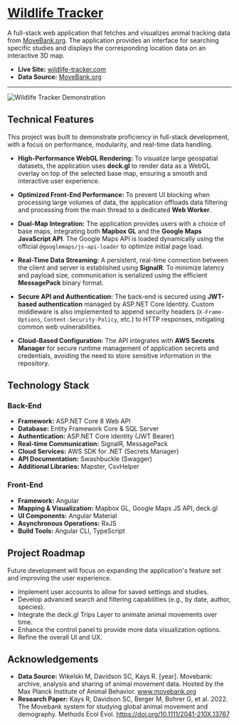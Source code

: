 # [Wildlife Tracker](https://wildlife-tracker.com)

A full-stack web application that fetches and visualizes animal tracking data from [MoveBank.org](https://www.movebank.org). The application provides an interface for searching specific studies and displays the corresponding location data on an interactive 3D map.

* **Live Site:** [wildlife-tracker.com](https://wildlife-tracker.com)
* **Data Source:** [MoveBank.org](https://www.movebank.org)

---

![Wildlife Tracker Demonstration](/assets/1080p_demo.gif)

## Technical Features

This project was built to demonstrate proficiency in full-stack development, with a focus on performance, modularity, and real-time data handling.

* **High-Performance WebGL Rendering:** To visualize large geospatial datasets, the application uses **deck.gl** to render data as a WebGL overlay on top of the selected base map, ensuring a smooth and interactive user experience.

* **Optimized Front-End Performance:** To prevent UI blocking when processing large volumes of data, the application offloads data filtering and processing from the main thread to a dedicated **Web Worker**.

* **Dual-Map Integration:** The application provides users with a choice of base maps, integrating both **Mapbox GL** and the **Google Maps JavaScript API**. The Google Maps API is loaded dynamically using the official `@googlemaps/js-api-loader` to optimize initial page load.

* **Real-Time Data Streaming:** A persistent, real-time connection between the client and server is established using **SignalR**. To minimize latency and payload size, communication is serialized using the efficient **MessagePack** binary format.

* **Secure API and Authentication:** The back-end is secured using **JWT-based authentication** managed by ASP.NET Core Identity. Custom middleware is also implemented to append security headers (`X-Frame-Options`, `Content-Security-Policy`, etc.) to HTTP responses, mitigating common web vulnerabilities.

* **Cloud-Based Configuration:** The API integrates with **AWS Secrets Manager** for secure runtime management of application secrets and credentials, avoiding the need to store sensitive information in the repository.

## Technology Stack

### Back-End

* **Framework:** ASP.NET Core 8 Web API
* **Database:** Entity Framework Core & SQL Server
* **Authentication:** ASP.NET Core Identity (JWT Bearer)
* **Real-time Communication:** SignalR, MessagePack
* **Cloud Services:** AWS SDK for .NET (Secrets Manager)
* **API Documentation:** Swashbuckle (Swagger)
* **Additional Libraries:** Mapster, CsvHelper

### Front-End

* **Framework:** Angular
* **Mapping & Visualization:** Mapbox GL, Google Maps JS API, deck.gl
* **UI Components:** Angular Material
* **Asynchronous Operations:** RxJS
* **Build Tools:** Angular CLI, TypeScript

## Project Roadmap

Future development will focus on expanding the application's feature set and improving the user experience.

* Implement user accounts to allow for saved settings and studies.
* Develop advanced search and filtering capabilities (e.g., by date, author, species).
* Integrate the deck.gl Trips Layer to animate animal movements over time.
* Enhance the control panel to provide more data visualization options.
* Refine the overall UI and UX.

## Acknowledgements

* **Data Source:** Wikelski M, Davidson SC, Kays R. [year]. Movebank: archive, analysis and sharing of animal movement data. Hosted by the Max Planck Institute of Animal Behavior. www.movebank.org
* **Research Paper:** Kays R, Davidson SC, Berger M, Bohrer G, et al. 2022. The Movebank system for studying global animal movement and demography. Methods Ecol Evol. https://doi.org/10.1111/2041-210X.13767
